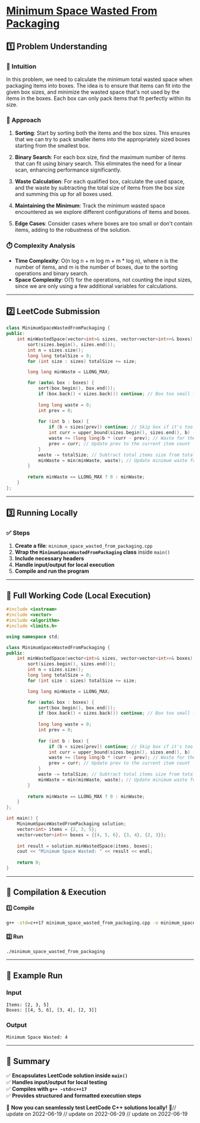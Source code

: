 # **[Minimum Space Wasted From Packaging](https://leetcode.com/problems/minimum-space-wasted-from-packaging/description/)**  

## **1️⃣ Problem Understanding**  
### **📌 Intuition**  
In this problem, we need to calculate the minimum total wasted space when packaging items into boxes. The idea is to ensure that items can fit into the given box sizes, and minimize the wasted space that's not used by the items in the boxes. Each box can only pack items that fit perfectly within its size.

### **🚀 Approach**  
1. **Sorting**: Start by sorting both the items and the box sizes. This ensures that we can try to pack smaller items into the appropriately sized boxes starting from the smallest box.
  
2. **Binary Search**: For each box size, find the maximum number of items that can fit using binary search. This eliminates the need for a linear scan, enhancing performance significantly.

3. **Waste Calculation**: For each qualified box, calculate the used space, and the waste by subtracting the total size of items from the box size and summing this up for all boxes used.

4. **Maintaining the Minimum**: Track the minimum wasted space encountered as we explore different configurations of items and boxes.

5. **Edge Cases**: Consider cases where boxes are too small or don't contain items, adding to the robustness of the solution.

### **⏱️ Complexity Analysis**  
- **Time Complexity**: O(n log n + m log m + m * log n), where n is the number of items, and m is the number of boxes, due to the sorting operations and binary search. 
- **Space Complexity**: O(1) for the operations, not counting the input sizes, since we are only using a few additional variables for calculations.

---  

## **2️⃣ LeetCode Submission**  
```cpp
class MinimumSpaceWastedFromPackaging {
public:
    int minWastedSpace(vector<int>& sizes, vector<vector<int>>& boxes) {
        sort(sizes.begin(), sizes.end());
        int n = sizes.size();
        long long totalSize = 0;
        for (int size : sizes) totalSize += size;

        long long minWaste = LLONG_MAX;

        for (auto& box : boxes) {
            sort(box.begin(), box.end());
            if (box.back() < sizes.back()) continue; // Box too small for the largest item
            
            long long waste = 0;
            int prev = 0;
            
            for (int b : box) {
                if (b < sizes[prev]) continue; // Skip box if it's too small
                int curr = upper_bound(sizes.begin(), sizes.end(), b) - sizes.begin();
                waste += (long long)b * (curr - prev); // Waste for the current box
                prev = curr; // Update prev to the current item count
            }
            waste -= totalSize; // Subtract total items size from total wasted space
            minWaste = min(minWaste, waste); // Update minimum waste found
        }
        
        return minWaste == LLONG_MAX ? 0 : minWaste;
    }
};
```  

---  

## **3️⃣ Running Locally**  
### **✅ Steps**  
1. **Create a file**: `minimum_space_wasted_from_packaging.cpp`  
2. **Wrap the `MinimumSpaceWastedFromPackaging` class** inside `main()`  
3. **Include necessary headers**  
4. **Handle input/output for local execution**  
5. **Compile and run the program**  

---  

## **📝 Full Working Code (Local Execution)**  
```cpp
#include <iostream>
#include <vector>
#include <algorithm>
#include <limits.h>

using namespace std;

class MinimumSpaceWastedFromPackaging {
public:
    int minWastedSpace(vector<int>& sizes, vector<vector<int>>& boxes) {
        sort(sizes.begin(), sizes.end());
        int n = sizes.size();
        long long totalSize = 0;
        for (int size : sizes) totalSize += size;

        long long minWaste = LLONG_MAX;

        for (auto& box : boxes) {
            sort(box.begin(), box.end());
            if (box.back() < sizes.back()) continue; // Box too small for the largest item
            
            long long waste = 0;
            int prev = 0;
            
            for (int b : box) {
                if (b < sizes[prev]) continue; // Skip box if it's too small
                int curr = upper_bound(sizes.begin(), sizes.end(), b) - sizes.begin();
                waste += (long long)b * (curr - prev); // Waste for the current box
                prev = curr; // Update prev to the current item count
            }
            waste -= totalSize; // Subtract total items size from total wasted space
            minWaste = min(minWaste, waste); // Update minimum waste found
        }
        
        return minWaste == LLONG_MAX ? 0 : minWaste;
    }
};

int main() {
    MinimumSpaceWastedFromPackaging solution;
    vector<int> items = {2, 3, 5};
    vector<vector<int>> boxes = {{4, 5, 6}, {3, 4}, {2, 3}};
    
    int result = solution.minWastedSpace(items, boxes);
    cout << "Minimum Space Wasted: " << result << endl;
    
    return 0;
}
```  

---  

## **🔧 Compilation & Execution**  
#### **1️⃣ Compile**  
```bash
g++ -std=c++17 minimum_space_wasted_from_packaging.cpp -o minimum_space_wasted_from_packaging
```  

#### **2️⃣ Run**  
```bash
./minimum_space_wasted_from_packaging
```  

---  

## **🎯 Example Run**  
### **Input**  
```
Items: [2, 3, 5]
Boxes: [[4, 5, 6], [3, 4], [2, 3]]
```  
### **Output**  
```
Minimum Space Wasted: 4
```  

---  

## **📌 Summary**  
✅ **Encapsulates LeetCode solution inside `main()`**  
✅ **Handles input/output for local testing**  
✅ **Compiles with `g++ -std=c++17`**  
✅ **Provides structured and formatted execution steps**  

🚀 **Now you can seamlessly test LeetCode C++ solutions locally!** 🚀// update on 2022-06-19
// update on 2022-06-29
// update on 2022-06-19
